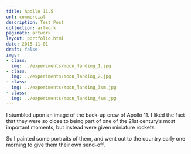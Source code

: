 ```yaml
---
title: Apollo 11.5
url: commercial
description: Test Post
collection: artwork
paginate: artwork
layout: portfolio.html
date: 2015-11-01
draft: false
imgs:
- class:
  img: ../experiments/moon_landing_1.jpg
- class:
  img: ../experiments/moon_landing_2.jpg
- class:
  img: ../experiments/moon_landing_3sm.jpg
- class:
  img: ../experiments/moon_landing_4sm.jpg
---
```


I stumbled upon an image of the back-up crew of Apollo 11. I liked the fact that they were so close to being part of one of the 21st century’s most important moments, but instead were given miniature rockets.

So I painted some portraits of them, and went out to the country early one morning to give them their own send-off.